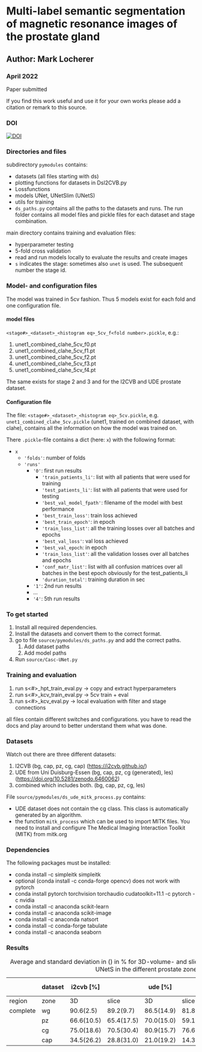 # Multi-label semantic segmentation of magnetic resonance images of the prostate gland

## Author: Mark Locherer

### April 2022

Paper submitted

If you find this work useful and use it for your own works please add a citation or remark to this source.

### DOI

<a href="https://zenodo.org/badge/latestdoi/478535106"><img src="https://zenodo.org/badge/478535106.svg" alt="DOI"></a>

### Directories and files

subdirectory ```pymodules``` contains:
- datasets (all files starting with ds)
- plotting functions for datasets in DsI2CVB.py
- Lossfunctions
- models UNet, UNetSlim (UNetS)
- utils for training
- ```ds_paths.py``` contains all the paths to the datasets and runs. The run folder contains all model files and pickle files for each dataset and stage combination.

main directory contains training and evaluation files:

- hyperparameter testing
- 5-fold cross validation
- read and run models locally to evaluate the results and create images
- ```s``` indicates the stage: sometimes also ```unet``` is used. The subsequent number the stage id.

### Model- and configuration files

The model was trained in 5cv fashion. Thus 5 models exist for each fold and one configuration file.

#### model files

```<stage#>_<dataset>_<histogram eq>_5cv_f<fold number>.pickle```, 
e.g.:
1. unet1_combined_clahe_5cv_f0.pt
2. unet1_combined_clahe_5cv_f1.pt
3. unet1_combined_clahe_5cv_f2.pt
4. unet1_combined_clahe_5cv_f3.pt
5. unet1_combined_clahe_5cv_f4.pt

The same exists for stage 2 and 3 and for the I2CVB and UDE prostate dataset.

#### Configuration file

 The file:
```<stage#>_<dataset>_<histogram eq>_5cv.pickle```, e.g. ```unet1_combined_clahe_5cv.pickle``` (unet1, trained on combined dataset, with clahe), contains all the information on how the model was trained on.

There ```.pickle```-file contains a dict (here: ```x```) with the following format:
- ```x``` 
  - ```'folds'```: number of folds 
  - ```'runs'```
    - ```'0'```: first run results
      - ```'train_patients_li'```: list with all patients that were used for training
      - ```'test_patients_li'```: list with all patients that were used for testing
      - ```'best_val_model_fpath'```: filename of the model with best performance
      - ```'best_train_loss'```: train loss achieved
      - ```'best_train_epoch'```: in epoch
      - ```'train_loss_list'```: all the training losses over all batches and epochs
      - ```'best_val_loss'```: val loss achieved
      - ```'best_val_epoch```: in epoch
      - ```'train_loss_list'```: all the validation losses over all batches and epochs
      - ```'conf_matr_list'```: list with all confusion matrices over all batches in the best epoch obviously for the test_patients_li
      - ```'duration_total'```: training duration in sec 
    - ```'1'```: 2nd run results
    - ... 
    - ```'4'```: 5th run results

### To get started

1. Install all required dependencies.
2. Install the datasets and convert them to the correct format.
3. go to file ```source/pymodules/ds_paths.py``` and add the correct paths.
   1. Add dataset paths
   2. Add model paths
4. Run ```source/Casc-UNet.py```

### Training and evaluation

1. run s<#>_hpt_train_eval.py -> copy and extract hyperparameters
2. run s<#>_kcv_train_eval.py -> 5cv train + eval
3. run s<#>_kcv_eval.py -> local evaluation with filter and stage connections

all files contain different switches and configurations. you have to read the docs and play around to better understand
them what was done.

### Datasets

Watch out there are three different datasets:

1. I2CVB (bg, cap, pz, cg, cap) (https://i2cvb.github.io/)
2. UDE from Uni Duisburg-Essen (bg, cap, pz, cg (generated), les) (https://doi.org/10.5281/zenodo.6460062)
3. combined which includes both. (bg, cap, pz, cg, les)

File ```source/pymodules/ds_ude_mitk_process.py``` contains:

- UDE dataset does not contain the cg class. This class is automatically generated by an algorithm.
- the function ```mitk_process``` which can be used to import MITK files. You need to install and configure The Medical
  Imaging Interaction Toolkit (MITK) from mitk.org

### Dependencies

The following packages must be installed:

- conda install -c simpleitk simpleitk
- optional (conda install -c conda-forge opencv) does not work with pytorch
- conda install pytorch torchvision torchaudio cudatoolkit=11.1 -c pytorch -c nvidia
- conda install -c anaconda scikit-learn
- conda install -c anaconda scikit-image
- conda install -c anaconda natsort
- conda install -c conda-forge tabulate
- conda install -c anaconda seaborn 

### Results

<table>
    <caption>Average and standard deviation in () in % for 3D-volume- and slice-based DSC results for
Casc-UNetS in the different prostate zones.</caption>
    <thead>
        <tr>
            <th></th>
            <th>dataset</th>
            <th>i2cvb [%]</th>
            <th></th>
            <th>ude [%]</th>
            <th></th>
            <th>combined [%]</th>
            <th></th>
        </tr>
    </thead>
    <tbody>
        <tr>
            <td>region</td>
            <td>zone</td>
            <td>3D</td>
            <td>slice</td>
            <td>3D</td>
            <td>slice</td>
            <td>3D</td>
            <td>slice</td>
        </tr>
    <tr>
        <td>complete</td>
        <td>wg</td>
        <td>90.6(2.5)</td>
        <td>89.2(9.7)</td>
        <td>86.5(14.9)</td>
        <td>81.8(22.0)</td>
        <td>88.1(11.8)</td>
        <td>84.5(18.8)</td>
    </tr>
    <tr>
        <td></td>
        <td>pz</td>
        <td>66.6(10.5)</td>
        <td>65.4(17.5)</td>
        <td>70.0(15.0)</td>
        <td>59.1(31.4)</td>
        <td>68.9(11.7)</td>
        <td>62.0(26.3)</td>
    </tr>
    <tr>
        <td></td>
        <td>cg</td>
        <td>75.0(18.6)</td>
        <td>70.5(30.4)</td>
        <td>80.9(15.7)</td>
        <td>76.6(22.5)</td>
        <td>78.7(16.8)</td>
        <td>74.7(25.2)</td>
    </tr>
    <tr>
        <td></td>
        <td>cap</td>
        <td>34.5(26.2)</td>
        <td>28.8(31.0)</td>
        <td>21.0(19.2)</td>
        <td>14.3(24.1)</td>
        <td>22.1(20.7)</td>
        <td>18.2(26.3)</td>
    </tr>
    </tbody>
</table>
